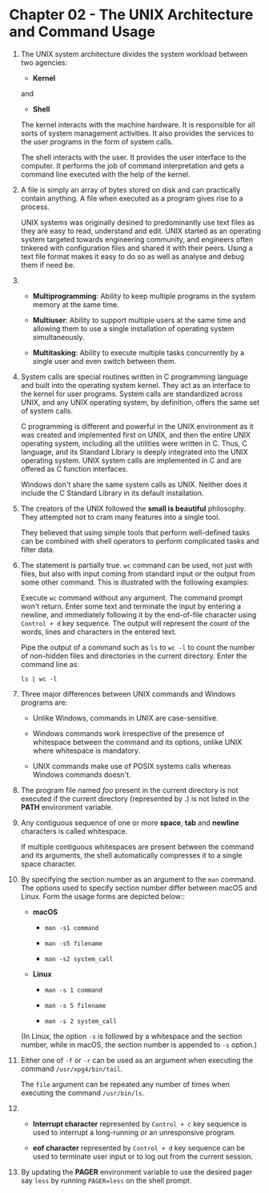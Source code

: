 # Chapter 02 - The UNIX Architecture and Command Usage

1.  The UNIX system architecture divides the system workload between two agencies:

    -   **Kernel**

    and

    -   **Shell**

    The kernel interacts with the machine hardware. It is responsible for all sorts of system management activities. It also provides the services to the user programs in the form of system calls.

    The shell interacts with the user. It provides the user interface to the computer. It performs the job of command interpretation and gets a command line executed with the help of the kernel.

2.  A file is simply an array of bytes stored on disk and can practically contain anything. A file when executed as a program gives rise to a process.

    UNIX systems was originally desined to predominantly use text files as they are easy to read, understand and edit. UNIX started as an operating system targeted towards engineering community, and engineers often tinkered with configuration files and shared it with their peers. Using a text file format makes it easy to do so as well as analyse and debug them if need be.

3.  -   **Multiprogramming**: Ability to keep multiple programs in the system memory at the same time.

    -   **Multiuser**: Ability to support multiple users at the same time and allowing them to use a single installation of operating system simultaneously.

    -   **Multitasking**: Ability to execute multiple tasks concurrently by a single user and even switch between them.

4.  System calls are special routines written in C programming language and built into the operating system kernel. They act as an interface to the kernel for user programs. System calls are standardized across UNIX, and any UNIX operating system, by definition, offers the same set of system calls.

    C programming is different and powerful in the UNIX environment as it was created and implemented first on UNIX, and then the entire UNIX operating system, including all the utilities were written in C. Thus, C language, and its Standard Library is deeply integrated into the UNIX operating system. UNIX system calls are implemented in C and are offered as C function interfaces.

    Windows don't share the same system calls as UNIX. Neither does it include the C Standard Library in its default installation.

5.  The creators of the UNIX followed the **small is beautiful** philosophy. They attempted not to cram many features into a single tool.

    They believed that using simple tools that perform well-defined tasks can be combined with shell operators to perform complicated tasks and filter data.

6.  The statement is partially true. `wc` command can be used, not just with files, but also with input coming from standard input or the output from some other command. This is illustrated with the following examples:

    Execute `wc` command without any argument. The command prompt won't return. Enter some text and terminate the input by entering a newline, and immediately following it by the end-of-file character using `Control + d` key sequence. The output will represent the count of the words, lines and characters in the entered text.

    Pipe the output of a command such as `ls` to `wc -l` to count the number of non-hidden files and directories in the current directory. Enter the command line as:

    `ls | wc -l`

7.  Three major differences between UNIX commands and Windows programs are:

    -   Unlike Windows, commands in UNIX are case-sensitive.

    -   Windows commands work irrespective of the presence of whitespace between the command and its options, unlike UNIX where whitespace is mandatory.

    -   UNIX commands make use of POSIX systems calls whereas Windows commands doesn't.

8.  The program file named _foo_ present in the current directory is not executed if the current directory (represented by **.**) is not listed in the **PATH** environment variable.

9.  Any contiguous sequence of one or more **space**, **tab** and **newline** characters is called whitespace.

    If multiple contiguous whitespaces are present between the command and its arguments, the shell automatically compresses it to a single space character.

10. By specifying the section number as an argument to the `man` command. The options used to specify section number differ between macOS and Linux. Form the usage forms are depicted below::

    -   **macOS**

        -   `man -s1 command`

        -   `man -s5 filename`

        -   `man -s2 system_call`

    -   **Linux**

        -   `man -s 1 command`

        -   `man -s 5 filename`

        -   `man -s 2 system_call`

    (In Linux, the option `-s` is followed by a whitespace and the section number, while in macOS, the section number is appended to `-s` option.)

11. Either one of `-f` or `-r` can be used as an argument when executing the command `/usr/xpg4/bin/tail`.

    The `file` argument can be repeated any number of times when executing the command `/usr/bin/ls`.

12. -   **Interrupt character** represented by `Control + c` key sequence is used to interrupt a long-running or an unresponsive program.

    -   **eof character** represented by `Control + d` key sequence can be used to terminate user input or to log out from the current session.

13. By updating the **PAGER** environment variable to use the desired pager say `less` by running `PAGER=less` on the shell prompt.
